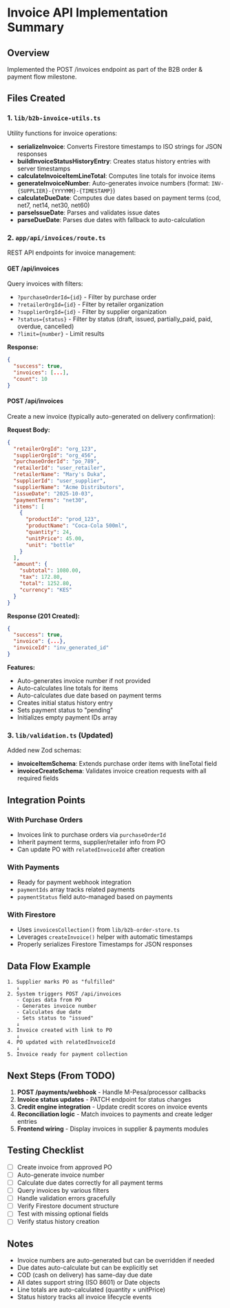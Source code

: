# Invoice API Implementation Summary

## Overview
Implemented the POST /invoices endpoint as part of the B2B order & payment flow milestone.

## Files Created

### 1. `lib/b2b-invoice-utils.ts`
Utility functions for invoice operations:
- **serializeInvoice**: Converts Firestore timestamps to ISO strings for JSON responses
- **buildInvoiceStatusHistoryEntry**: Creates status history entries with server timestamps
- **calculateInvoiceItemLineTotal**: Computes line totals for invoice items
- **generateInvoiceNumber**: Auto-generates invoice numbers (format: `INV-{SUPPLIER}-{YYYYMM}-{TIMESTAMP}`)
- **calculateDueDate**: Computes due dates based on payment terms (cod, net7, net14, net30, net60)
- **parseIssueDate**: Parses and validates issue dates
- **parseDueDate**: Parses due dates with fallback to auto-calculation

### 2. `app/api/invoices/route.ts`
REST API endpoints for invoice management:

#### GET /api/invoices
Query invoices with filters:
- `?purchaseOrderId={id}` - Filter by purchase order
- `?retailerOrgId={id}` - Filter by retailer organization
- `?supplierOrgId={id}` - Filter by supplier organization
- `?status={status}` - Filter by status (draft, issued, partially_paid, paid, overdue, cancelled)
- `?limit={number}` - Limit results

**Response:**
```json
{
  "success": true,
  "invoices": [...],
  "count": 10
}
```

#### POST /api/invoices
Create a new invoice (typically auto-generated on delivery confirmation):

**Request Body:**
```json
{
  "retailerOrgId": "org_123",
  "supplierOrgId": "org_456",
  "purchaseOrderId": "po_789",
  "retailerId": "user_retailer",
  "retailerName": "Mary's Duka",
  "supplierId": "user_supplier",
  "supplierName": "Acme Distributors",
  "issueDate": "2025-10-03",
  "paymentTerms": "net30",
  "items": [
    {
      "productId": "prod_123",
      "productName": "Coca-Cola 500ml",
      "quantity": 24,
      "unitPrice": 45.00,
      "unit": "bottle"
    }
  ],
  "amount": {
    "subtotal": 1080.00,
    "tax": 172.80,
    "total": 1252.80,
    "currency": "KES"
  }
}
```

**Response (201 Created):**
```json
{
  "success": true,
  "invoice": {...},
  "invoiceId": "inv_generated_id"
}
```

**Features:**
- Auto-generates invoice number if not provided
- Auto-calculates line totals for items
- Auto-calculates due date based on payment terms
- Creates initial status history entry
- Sets payment status to "pending"
- Initializes empty payment IDs array

### 3. `lib/validation.ts` (Updated)
Added new Zod schemas:
- **invoiceItemSchema**: Extends purchase order items with lineTotal field
- **invoiceCreateSchema**: Validates invoice creation requests with all required fields

## Integration Points

### With Purchase Orders
- Invoices link to purchase orders via `purchaseOrderId`
- Inherit payment terms, supplier/retailer info from PO
- Can update PO with `relatedInvoiceId` after creation

### With Payments
- Ready for payment webhook integration
- `paymentIds` array tracks related payments
- `paymentStatus` field auto-managed based on payments

### With Firestore
- Uses `invoicesCollection()` from `lib/b2b-order-store.ts`
- Leverages `createInvoice()` helper with automatic timestamps
- Properly serializes Firestore Timestamps for JSON responses

## Data Flow Example

```
1. Supplier marks PO as "fulfilled"
   ↓
2. System triggers POST /api/invoices
   - Copies data from PO
   - Generates invoice number
   - Calculates due date
   - Sets status to "issued"
   ↓
3. Invoice created with link to PO
   ↓
4. PO updated with relatedInvoiceId
   ↓
5. Invoice ready for payment collection
```

## Next Steps (From TODO)

1. **POST /payments/webhook** - Handle M-Pesa/processor callbacks
2. **Invoice status updates** - PATCH endpoint for status changes
3. **Credit engine integration** - Update credit scores on invoice events
4. **Reconciliation logic** - Match invoices to payments and create ledger entries
5. **Frontend wiring** - Display invoices in supplier & payments modules

## Testing Checklist

- [ ] Create invoice from approved PO
- [ ] Auto-generate invoice number
- [ ] Calculate due dates correctly for all payment terms
- [ ] Query invoices by various filters
- [ ] Handle validation errors gracefully
- [ ] Verify Firestore document structure
- [ ] Test with missing optional fields
- [ ] Verify status history creation

## Notes

- Invoice numbers are auto-generated but can be overridden if needed
- Due dates auto-calculate but can be explicitly set
- COD (cash on delivery) has same-day due date
- All dates support string (ISO 8601) or Date objects
- Line totals are auto-calculated (quantity × unitPrice)
- Status history tracks all invoice lifecycle events
